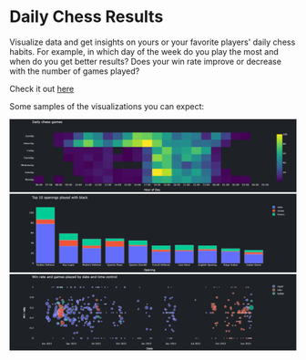 # Daily Chess Results

Visualize data and get insights on yours or your favorite players' daily chess habits.
For example, in which day of the week do you play the most and when do you get better results?
Does your win rate improve or decrease with the number of games played?

Check it out [here](https://daily-chess-results-production.up.railway.app/) 

Some samples of the visualizations you can expect:

![plot](./main/static/res/sample1.png)
![plot](./main/static/res/sample2.png)
![plot](./main/static/res/sample3.png)